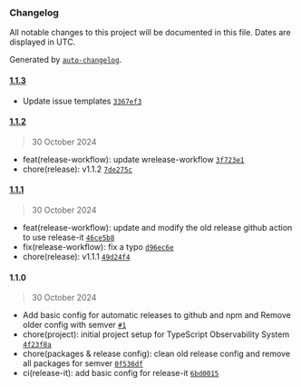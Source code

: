 ### Changelog

All notable changes to this project will be documented in this file. Dates are displayed in UTC.

Generated by [`auto-changelog`](https://github.com/CookPete/auto-changelog).

#### [1.1.3](https://github.com/shaiknoorullah/simple-observability/compare/1.1.2...1.1.3)

- Update issue templates [`3367ef3`](https://github.com/shaiknoorullah/simple-observability/commit/3367ef3f64a700ebf3e97780e9d4bfedfacb9ed1)

#### [1.1.2](https://github.com/shaiknoorullah/simple-observability/compare/1.1.1...1.1.2)

> 30 October 2024

- feat(release-workflow): update wrelease-workflow [`3f723e1`](https://github.com/shaiknoorullah/simple-observability/commit/3f723e1caad1d4cea4b47bef691be5f061b7dcaf)
- chore(release): v1.1.2 [`7de275c`](https://github.com/shaiknoorullah/simple-observability/commit/7de275c8b0ca3542f1470747f21dcbd7e880b0e0)

#### [1.1.1](https://github.com/shaiknoorullah/simple-observability/compare/1.1.0...1.1.1)

> 30 October 2024

- feat(release-workflow): update and modify the old release github action to use release-it [`46ce5b8`](https://github.com/shaiknoorullah/simple-observability/commit/46ce5b88244b1fbeddb282d936f2203449c2b600)
- fix(release-workflow): fix a typo [`d96ec6e`](https://github.com/shaiknoorullah/simple-observability/commit/d96ec6e9bfb1c9f1a03b3a9c0d7ea76c09f2661a)
- chore(release): v1.1.1 [`49d24f4`](https://github.com/shaiknoorullah/simple-observability/commit/49d24f486332a44f66a7997699ec6fef85271b9a)

#### 1.1.0

> 30 October 2024

- Add basic config for automatic releases to github and npm and Remove older config with semver [`#1`](https://github.com/shaiknoorullah/simple-observability/pull/1)
- chore(project): initial project setup for TypeScript Observability System [`4f23f8a`](https://github.com/shaiknoorullah/simple-observability/commit/4f23f8a6c2a5f14e1d5671828eb295e852cbcd07)
- chore(packages & release config): clean old release config and remove all packages for semver [`0f536df`](https://github.com/shaiknoorullah/simple-observability/commit/0f536dfde3c0d0ff20f002214d44de199eca4b5a)
- ci(release-it): add basic config for release-it [`6bd0015`](https://github.com/shaiknoorullah/simple-observability/commit/6bd001577f48826490b4312a72b7ca25ad2545a8)
